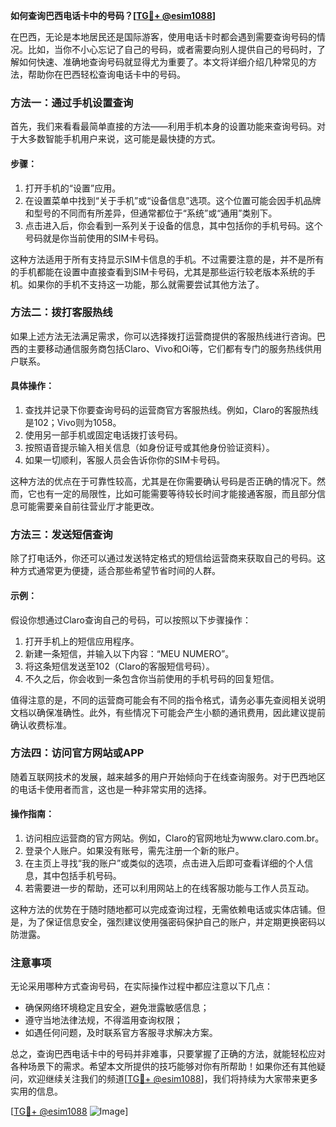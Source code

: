 **如何查询巴西电话卡中的号码？[[TG💪+ @esim1088](https://t.me/s/esim1088)]**

在巴西，无论是本地居民还是国际游客，使用电话卡时都会遇到需要查询号码的情况。比如，当你不小心忘记了自己的号码，或者需要向别人提供自己的号码时，了解如何快速、准确地查询号码就显得尤为重要了。本文将详细介绍几种常见的方法，帮助你在巴西轻松查询电话卡中的号码。

### 方法一：通过手机设置查询

首先，我们来看看最简单直接的方法——利用手机本身的设置功能来查询号码。对于大多数智能手机用户来说，这可能是最快捷的方式。

#### 步骤：
1. 打开手机的“设置”应用。
2. 在设置菜单中找到“关于手机”或“设备信息”选项。这个位置可能会因手机品牌和型号的不同而有所差异，但通常都位于“系统”或“通用”类别下。
3. 点击进入后，你会看到一系列关于设备的信息，其中包括你的手机号码。这个号码就是你当前使用的SIM卡号码。

这种方法适用于所有支持显示SIM卡信息的手机。不过需要注意的是，并不是所有的手机都能在设置中直接查看到SIM卡号码，尤其是那些运行较老版本系统的手机。如果你的手机不支持这一功能，那么就需要尝试其他方法了。

### 方法二：拨打客服热线

如果上述方法无法满足需求，你可以选择拨打运营商提供的客服热线进行咨询。巴西的主要移动通信服务商包括Claro、Vivo和Oi等，它们都有专门的服务热线供用户联系。

#### 具体操作：
1. 查找并记录下你要查询号码的运营商官方客服热线。例如，Claro的客服热线是102；Vivo则为1058。
2. 使用另一部手机或固定电话拨打该号码。
3. 按照语音提示输入相关信息（如身份证号或其他身份验证资料）。
4. 如果一切顺利，客服人员会告诉你你的SIM卡号码。

这种方法的优点在于可靠性较高，尤其是在你需要确认号码是否正确的情况下。然而，它也有一定的局限性，比如可能需要等待较长时间才能接通客服，而且部分信息可能需要亲自前往营业厅才能更改。

### 方法三：发送短信查询

除了打电话外，你还可以通过发送特定格式的短信给运营商来获取自己的号码。这种方式通常更为便捷，适合那些希望节省时间的人群。

#### 示例：
假设你想通过Claro查询自己的号码，可以按照以下步骤操作：
1. 打开手机上的短信应用程序。
2. 新建一条短信，并输入以下内容：“MEU NUMERO”。
3. 将这条短信发送至102（Claro的客服短信号码）。
4. 不久之后，你会收到一条包含你当前使用的手机号码的回复短信。

值得注意的是，不同的运营商可能会有不同的指令格式，请务必事先查阅相关说明文档以确保准确性。此外，有些情况下可能会产生小额的通讯费用，因此建议提前确认收费标准。

### 方法四：访问官方网站或APP

随着互联网技术的发展，越来越多的用户开始倾向于在线查询服务。对于巴西地区的电话卡使用者而言，这也是一种非常实用的选择。

#### 操作指南：
1. 访问相应运营商的官方网站。例如，Claro的官网地址为www.claro.com.br。
2. 登录个人账户。如果没有账号，需先注册一个新的账户。
3. 在主页上寻找“我的账户”或类似的选项，点击进入后即可查看详细的个人信息，其中包括手机号码。
4. 若需要进一步的帮助，还可以利用网站上的在线客服功能与工作人员互动。

这种方法的优势在于随时随地都可以完成查询过程，无需依赖电话或实体店铺。但是，为了保证信息安全，强烈建议使用强密码保护自己的账户，并定期更换密码以防泄露。

### 注意事项

无论采用哪种方式查询号码，在实际操作过程中都应注意以下几点：

- 确保网络环境稳定且安全，避免泄露敏感信息；
- 遵守当地法律法规，不得滥用查询权限；
- 如遇任何问题，及时联系官方客服寻求解决方案。

总之，查询巴西电话卡中的号码并非难事，只要掌握了正确的方法，就能轻松应对各种场景下的需求。希望本文所提供的技巧能够对你有所帮助！如果你还有其他疑问，欢迎继续关注我们的频道[[TG💪+ @esim1088](https://t.me/s/esim1088)]，我们将持续为大家带来更多实用的信息。

[[TG💪+ @esim1088](https://t.me/s/esim1088) ![Image](https://i.postimg.cc/4NQfJmqS/Snipaste-2025-05-13-00-14-12.png)]